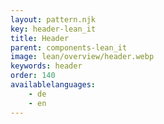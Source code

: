 ```yaml
---
layout: pattern.njk
key: header-lean_it
title: Header
parent: components-lean_it
image: lean/overview/header.webp
keywords: header
order: 140
availablelanguages: 
    - de
    - en
---
```

